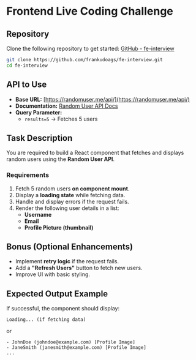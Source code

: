 # Frontend Live Coding Challenge

## Repository
Clone the following repository to get started:
[GitHub - fe-interview](https://github.com/frankudoags/fe-interview)
```bash
git clone https://github.com/frankudoags/fe-interview.git
cd fe-interview
```

## API to Use
- **Base URL:** [https://randomuser.me/api/](https://randomuser.me/api/)
- **Documentation:** [Random User API Docs](https://randomuser.me/documentation#pagination)
- **Query Parameter:**
  - `results=5` → Fetches 5 users

## Task Description
You are required to build a React component that fetches and displays random users using the **Random User API**.

### Requirements
1. Fetch 5 random users **on component mount**.
2. Display a **loading state** while fetching data.
3. Handle and display errors if the request fails.
4. Render the following user details in a list:
   - **Username**
   - **Email**
   - **Profile Picture (thumbnail)**

## Bonus (Optional Enhancements)
- Implement **retry logic** if the request fails.
- Add a **"Refresh Users"** button to fetch new users.
- Improve UI with basic styling.

## Expected Output Example
If successful, the component should display:
```
Loading... (if fetching data)
```
or
```
- JohnDoe (johndoe@example.com) [Profile Image]
- JaneSmith (janesmith@example.com) [Profile Image]
...
```

